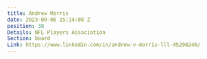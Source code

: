 ```yaml
---
title: Andrew Morris
date: 2023-09-06 15:14:00 Z
position: 38
Details: NFL Players Association
Section: board
Link: https://www.linkedin.com/in/andrew-v-morris-lll-45298246/
---
```


